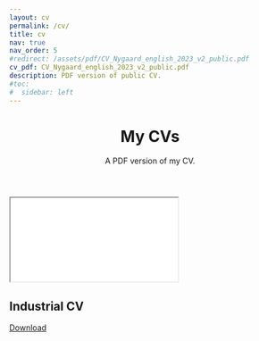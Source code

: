 ```yaml
---
layout: cv
permalink: /cv/
title: cv
nav: true
nav_order: 5
#redirect: /assets/pdf/CV_Nygaard_english_2023_v2_public.pdf
cv_pdf: CV_Nygaard_english_2023_v2_public.pdf
description: PDF version of public CV.
#toc:
#  sidebar: left
---
```

<header class="post-header">
    <h1 class="post-title">My CVs</h1>
    <p class="post-description">A PDF version of my CV.</p>
</header>

<div class="projects row">
    <div class="cv-grid-item">
        <div class="card text-center hoverable">
            <div class="card-body" id="academic">
                <iframe class="cv-frame" src="/assets/pdf/CV_Nygaard_english_2023_v2_public.pdf#toolbar=0&statusbar=0&navpanes=0" title="Academic CV"></iframe>
                <h2>Industrial CV</h2>
                <a href="/assets/pdf/CV_Nygaard_english_2023_v2_public.pdf" class="btn btn-sm" role="button" title="Type">Download</a>
            </div>
        </div>
    </div>
